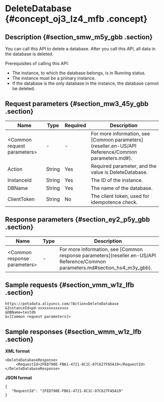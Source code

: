 # DeleteDatabase {#concept_oj3_lz4_mfb .concept}

## Description {#section_smw_m5y_gbb .section}

You can call this API to delete a database. After you call this API, all data in the database is deleted.

Prerequisites of calling this API:

-   The instance, to which the database belongs, is in Running status.
-   The instance must be a primary instance.
-   If the database is the only database in the instance, the database cannot be deleted.

## Request parameters {#section_mw3_45y_gbb .section}

|Name|Type|Required|Description|
|----|----|--------|-----------|
|<Common request parameters\>|-|-|For more information, see [Common parameters](reseller.en-US/API Reference/Common parameters.md#).|
|Action|String|Yes|Required parameter, and the value is DeleteDatabase.|
|InstanceId|String|Yes|The ID of the instance.|
|DBName|String|Yes|The name of the database.|
|ClientToken|String|No|The client token, used for idempotence check.|

## Response parameters {#section_ey2_p5y_gbb .section}

|Name|Type|Description|
|----|----|-----------|
|<Common response parameters\>|-|For more information, see [Common response parameters](reseller.en-US/API Reference/Common parameters.md#section_hs4_m3y_gbb).|

## Sample requests {#section_vmm_w1z_lfb .section}

```
https://petadata.aliyuncs.com/?Action=DeleteDatabase
&InstanceId=pd-xxxxxxxxxxxxxx
&DBName=testdb
&<[Common request parameters]>
```

## Sample responses {#section_wmm_w1z_lfb .section}

**XML format**

```
<DeleteDatabaseResponse>  
     <RequestId>2FED790E-FB61-4721-8C1C-07C627FA5A19</RequestId>
</DeleteDatabaseResponse>
```

**JSON format**

```
{
   "RequestId": "2FED790E-FB61-4721-8C1C-07C627FA5A19"
}
```

